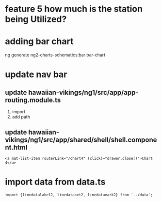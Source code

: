 # feature 5 how much is the station being Utilized?

# adding bar chart
ng generate ng2-charts-schematics:bar bar-chart

# update nav bar
## update hawaiian-vikings/ng1/src/app/app-routing.module.ts
1. import 
2. add path

## update hawaiian-vikings/ng1/src/app/shared/shell/shell.component.html
`<a mat-list-item routerLink="/chart4" (click)="drawer.close()">Chart 4</a>`

# import data from data.ts
`import {linedatalabel2, linedataset2, linedatamark2} from '../data';`




